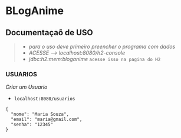 # BLogAnime

## Documentaçaõ de USO

> - *para o uso deve primeiro preencher o programa com dados*
> - *ACESSE --> localhost:8080/h2-console*
> - *jdbc:h2:mem:bloganime* `acesse isso na pagina do H2`


### USUARIOS

*Criar um Usuario*
- `localhost:8080/usuarios`
```
{
  "nome": "Maria Souza",
  "email": "maria@gmail.com",
  "senha": "12345"
}
  
